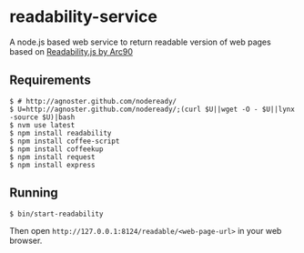 # readability-service
A node.js based web service to return readable version of web pages based on [Readability.js by Arc90](http://lab.arc90.com/experiments/readability/) 

## Requirements

    $ # http://agnoster.github.com/nodeready/
    $ U=http://agnoster.github.com/nodeready/;(curl $U||wget -O - $U||lynx -source $U)|bash
    $ nvm use latest
    $ npm install readability
    $ npm install coffee-script
    $ npm install coffeekup
    $ npm install request    
    $ npm install express

## Running

    $ bin/start-readability
    
Then open ``http://127.0.0.1:8124/readable/<web-page-url>`` in your web browser.
